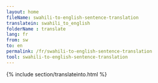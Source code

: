 ```yaml
---
layout: home
fileName: swahili-to-english-sentence-translation
translatein: swahili_to_english
folderName : translate
lang: fr
from: sw
to: en
permalink: /fr/swahili-to-english-sentence-translation
tool: swahili-to-english-sentence-translation
---
```

{% include section/translateinto.html %}